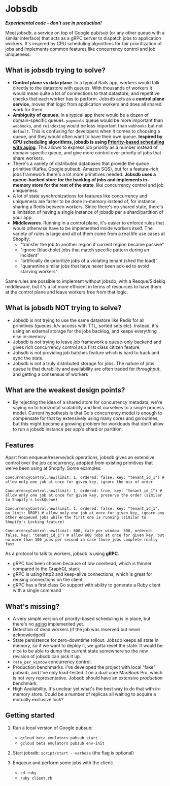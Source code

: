 # Jobsdb

***Experimental code - don't use in production!***

Meet *jobsdb*, a service on top of Google pub/sub (or any other queue with a similar interface) that acts as a gRPC server to dispatch jobs to application workers. It's inspired by CPU scheduling algorithms for fair prioritization of jobs and implements common features like concurrency control and job uniqueness.

## What is jobsdb trying to solve?

* **Control plane vs data plane**. In a typical Rails app, workers would talk directly to the datastore with queues. With thousands of workers it would mean quite a lot of connections to that datastore, and repetitive checks that each worker has to perform. Jobsdb acts as a **control plane service**, moves that logic from application workers and does all shared work for them.
* **Ambiguity of queues**. In a typical app there would be a  dozen of domain-specific queues. `payments` queue would be more important than `webhooks`, and `reindexing` would be less important than `webhooks` but not `default`. This is confusing for developers when it comes to choosing a queue, and they would often want to have their own queue. **Inspired by CPU scheduling algorithms, jobsdb is using [Priority-based scheduling with aging](https://www.geeksforgeeks.org/starvation-aging-operating-systems/)**. This allows to express job priority as a number instead of domain-specific queue, and give more control over priority of jobs that share workers.
* There's a variety of distributed databases that provide the queue primitive (Kafka, Google pubsub, Amazon SQS), but for a feature-rich jobs framework there's a lot more primitives needed. **Jobsdb uses a queue-backed store for the backlog of jobs and implements in-memory store for the rest of the state**, like concurrency control and job uniqueness.
* A lot of state synchronizations for features like concurrency and uniqueness are faster to be done in-memory instead of, for instance, sharing a Redis between workers. Since there's no shared state, there's a limitation of having a single instance of jobsdb per a shard/partition of your app.
* **Middlewares**. Running in a control plane, it's easier to enforce rules that would otherwise have to be implemented inside workers itself. The variety of rules is large and all of them come from a real life use cases at Shopify:
	* "transfer the job to another region if current region became passive"
	* "ignore (blackhole) jobs that match specific pattern during an incident"
	* "artificially de-prioritize jobs of a violating tenant (shed the load)"
	* "quarantine similar jobs that have never been ack-ed to avoid starving workers"

Same rules are possible to implement without jobsdb, with a Resque/Sidekiq middleware, but it's a lot more efficient in terms of resources to have them at the control plane and leave workers free from that logic.

## What is jobsdb NOT trying to solve?

* Jobsdb is not trying to use the same datastore like Redis for all primitives (queues, k/v access with TTL, sorted sets etc). Instead, it's using an external storage for the jobs backlog, and keeps everything else in-memory.
* Jobsdb is not trying to leave job framework a queue-only backend and gives rich concurrency control as a first class citizen feature.
* Jobsdb is not providing job batches feature which is hard to track and sync the state.
* Jobsdb is not a truly distributed storage for jobs. The nature of jobs queue is that durability and availability are often traded for *throughput*, and getting a consensus of workers

## What are the weakest design points?

* By rejecting the idea of a shared store for concurrency metadata, we're saying no to horizontal scalability and limit ourselves to a single process model. Current hypothesis is that Go's concurrency model is enough to compensate for that by extensively using many cores and goroutines, but this might become a growing problem for workloads that don't allow to run a jobsdb instance per app's shard or partition.  

## Features

Apart from enqueue/reserve/ack operations, jobsdb gives an extensive control over the job concurrency, adopted from existing primitives that we've been using at Shopify. Some examples:

```
ConcurrencyControl.new(limit: 1, ordered: false, key: "tenant_id_1") # allow only one job at once for given key, ignore the mix of order

ConcurrencyControl.new(limit: 1, ordered: true, key: "tenant_id_1") # allow only one job at once for given key, preserve the order (similar to Shopify's LockQueue)

ConcurrencyControl.new(limit: 1, ordered: false, key: "tenant_id_1", on_limit: DROP) # allow only one job at once for given key, ignore any other enqueued jobs while the first one is running (similar to Shopify's Locking feature)

ConcurrencyControl.new(limit: 600, rate_per_window: 300, ordered: false, key: "tenant_id_1") # allow 600 jobs at once for given key, but no more than 300 jobs per second in case those jobs complete really fast
```

As a protocol to talk to workers, jobsdb is using **gRPC**.

* gRPC has been chosen because of low overhead, which is thinner compared to the GraphQL stack
* gRPC is using http2 and keep-alive connections, which is great for reusing connections on the client
* gRPC has a first class Go support with ability to generate a Ruby client with a single command

## What's missing?

* A very simple version of priority-based scheduling is in place, but there's no [aging](https://www.geeksforgeeks.org/starvation-aging-operating-systems/) implemented yet.
* Detection of dead workers (if the job was reserved but never acknowledged)
* State persistence for zero-downtime rollout. Jobsdb keeps all state in memory, so if we want to deploy it, we gotta reset the state. It would be nice to be able to dump the current state somewhere so the new revision of jobsdb can pick it up.
* `rate_per_window` concurrency control.
* Production benchmarks. I've developed the project with local "fake" pubsub, and I've only load-tested it on a dual core MacBook Pro, which is not very representative. Jobsdb should have an extensive *production* benchmark.
* High Availability. It's unclear yet what's the best way to do that with in-memory store. Could be a number of replicas all waiting to acquire a mutually exclusive lock?

## Getting started

1. Run a local version of Google pubsub:
    * `gcloud beta emulators pubsub start`
    * `gcloud beta emulators pubsub env-init`

2. Start jobsdb: `script/start --verbose` (the flag is optional)

3. Enqueue and perform some jobs with the client:
    * `cd ruby`
    * `ruby client.rb`